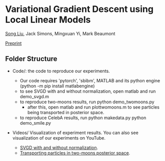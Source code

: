 # Variational Gradient Descent using Local Linear Models
[Song Liu](http://allmodelsarewrong.net), Jack Simons, Mingxuan Yi, Mark Beaumont 

[Preprint](https://arxiv.org/abs/2305.15577)

## Folder Structure
- Code/: the code to reproduce our experiments. 
  - Our code requires 'pytorch', 'sbibm', MATLAB and its python engine (python -m pip install matlabengine)
  - to see SVGD with and without normalization, open matlab and run demo_svgd.m
  - to reproduce two-moons results, run python demo_twomoons.py
    - after this, open matlab and run plottwomoons.m to see particles being transported in posterior space. 
  - to reproduce CelebA results, run
        python makedata.py
        python demo_smile.py 

- Videos/ Visualization of experiment results. You can also see visualization of our experiments on YouTube. 
    - [SVGD with and without normalization](https://youtu.be/JOkWak1ewDE).
    - [Transporting particles in two-moons posterior space](https://youtu.be/9YdEr2HqHMw).

